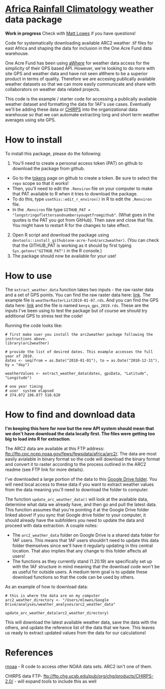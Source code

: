# [Africa Rainfall Climatology](http://www.cpc.ncep.noaa.gov/products/african_desk/cpc_intl/cf_test/africa/arc/arc_run_wa.shtml) weather data package

**Work in progress** Check with [Matt Lowes](mailto::matt.lowes@oneacrefund.org) if you have questions!

Code for systematically downloading available ARC2 weather .tif files for east Africa and shaping the data for inclusion in the One Acre Fund data warehouse.

One Acre Fund has been using [aWhere](www.awhere.com) for weather data access for the simplicity of their GPS based API. However, we're looking to do more with site GPS and weather data and have not seen aWhere to be a superior product in terms of quality. Therefore we are accesing publically available weather datasets so that we can more easily communicate and share with collaborators on weather data related projects.

This code is the example / starter code for accessing a publically available weather dataset and formatting the data for 1AF's use cases. Eventually we'll be adding these data or [CHIRPS](ftp://ftp.chg.ucsb.edu/pub/org/chg/products/CHIRPS-2.0/africa_daily/tifs/p25/) into the organizational data warehouse so that we can automate extracting long and short term weather averages using site GPS. 

# How to install

To install this package, please do the following:

1. You'll need to create a personal access token (PAT) on github to download the package from github.
  + Go to the [tokens](https://github.com/settings/tokens) page on github to create a token. Be sure to select the `repo` scope so that it works!
  + Then, you'll need to edit the `.Renviron` file on your computer to make that PAT available to R when it tries to download the package.
  + To do this, type `usethis::edit_r_environ()` in R to edit the `.Renviron` file.
  + In the `.Renviron` file type `GITHUB_PAT = "longstringoflettersandnumbersyougetfromgithub"`. (What goes in the quotes is the PAT you got from GitHub). Then save and close that file. You might have to restart R for the changes to take effect.
2. Open R script and download the package using `devtools::install_github(one-acre-fund/arc2weather)`. (You can check that the GITHUB_PAT is working as it should by first typing `Sys.getenv("GITHUB_PAT")` in the R console.)
3. The package should now be available for your use!


# How to use

The `extract_weather_data` function takes two inputs - the raw raster data and a set of GPS points. You can find the raw raster data here: [link](https://drive.google.com/open?id=1iQoN6mRkf3L7yySflmePe5begWKDdDQ7). The example file is `weatherRasterList2019-01-07.rds`. And you can find the GPS data here: [link](https://drive.google.com/open?id=1bXO74V5c4URUqtkPVeyABywjpfmFW2Mx) and the file is named `kenya_gps_2019.rds`. These are the inputs I've been using to test the package but of course we should try additional GPS to stress test the code!

Running the code looks like:
~~~~
# first make suer you install the arc2weather package following the instructions above.
library(arc2weather)

# provide the list of desired dates. This example accesses the full year of 2010.
dates <- seq(from = as.Date("2010-01-01"), to = as.Date("2010-12-31"), by = "day")

weatherValues <- extract_weather_data(dates, gpsData, "Latitude", "Longitude")

# one year timing
# user  system elapsed
# 374.072 106.877 510.620
~~~~

# How to find and download data

**I'm keeping this here for now but the new API system should mean that we don't have download the data locally first. The files were getting too big to load into R for extraction**.

The ARC2 data are available at this FTP address: ftp://ftp.cpc.ncep.noaa.gov/fews/fewsdata/africa/arc2/. The data are most easily avialable in binary format so the code will download the binary format and convert it to raster according to the process outlined in the ARC2 readme (see FTP link for more details).

I've downloaded a large portion of the data to this [Google Drive folder](https://drive.google.com/open?id=1n1vJDfnWKdL_PiSfnXSyGiqLVl6h0XvL). You will need local access to these data if you want to extract weather values from the data meaning you'll need to download the folder to computer.

The function `update_arc_weather_data()` will look at the available data, determine what data we already have, and then go and pull the latest data. This function assumes that you're pointing it at the Google Drive folder linked above! If you sync that Google drive folder to your computer, it should already have the subfolders you need to update the data and proceed with data extraction. A couple notes:

* The `arc2_weather_data` folder on Google Drive is a shared data folder for 1AF users. This means that 1AF users shouldn't need to update this data folder themselves since we'll have it regularly updating in this central location. That also implies that any change to this folder affects all users!
* The functions as they currently stand (1.20.19) are specifically set up with the 1AF structure in mind meaning that the download code won't be as useful for outside users. A medium term goal is to update these download functions so that the code can be used by others.

As an example of how to download data:

~~~~
# this is where the data are on my computer
arc2_weather_directory <- "/Users/mlowes/Google Drive/analyses/weather_analyses/arc2_weather_data"

update_arc_weather_data(arc2_weather_directory)

~~~~

This will download the latest available weather data, save the data with the others, and update the reference list of the data that we have. This leaves us ready to extract updated values from the data for our calculations!

# References

[rnoaa](https://github.com/ropensci/rnoaa) - R code to access other NOAA data sets. ARC2 isn't one of them.

CHIRPS data FTP- ftp://ftp.chg.ucsb.edu/pub/org/chg/products/CHIRPS-2.0/ - will expand tools to include this as well
